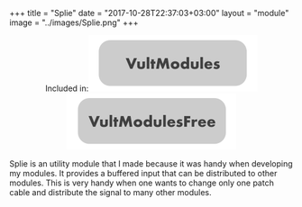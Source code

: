 +++
title = "Splie"
date = "2017-10-28T22:37:03+03:00"
layout = "module"
image = "../images/Splie.png"
+++

<center>Included in:<img src="../images/VultModulesSticker.svg"> <img src="../images/VultModulesFreeSticker.svg"> </center>


Splie is an utility module that I made because it was handy when developing my modules. It provides a buffered input that can be distributed to other modules. This is very handy when one wants to change only one patch cable and distribute the signal to many other modules.
